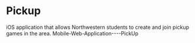 # Pickup
iOS application that allows Northwestern students to create and join pickup games in the area.
Mobile-Web-Application----PickUp
